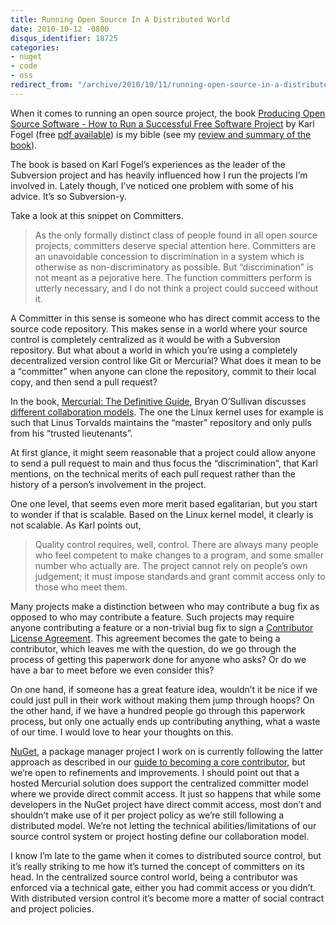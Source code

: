 ```yaml
---
title: Running Open Source In A Distributed World
date: 2010-10-12 -0800
disqus_identifier: 18725
categories:
- nuget
- code
- oss
redirect_from: "/archive/2010/10/11/running-open-source-in-a-distributed-world.aspx/"
---
```


When it comes to running an open source project, the book [Producing
Open Source Software - How to Run a Successful Free Software
Project](http://www.amazon.com/gp/product/0596007590?ie=UTF8&tag=youvebeenhaac-20&link_code=as3&camp=211189&creative=373489&creativeASIN=0596007590)
by Karl Fogel (free [pdf
available](http://producingoss.com/producingoss.pdf)) is my bible (see
my [review and summary of the
book](https://haacked.com/archive/2006/01/16/RunningAnOpenSourceProject.aspx "Running an Open Source Project")).

The book is based on Karl Fogel’s experiences as the leader of the
Subversion project and has heavily influenced how I run the projects I’m
involved in. Lately though, I’ve noticed one problem with some of his
advice. It’s so Subversion-y.

Take a look at this snippet on Committers.

> As the only formally distinct class of people found in all open source
> projects, committers deserve special attention here. Committers are an
> unavoidable concession to discrimination in a system which is
> otherwise as non-discriminatory as possible. But “discrimination” is
> not meant as a pejorative here. The function committers perform is
> utterly necessary, and I do not think a project could succeed without
> it.

A Committer in this sense is someone who has direct commit access to the
source code repository. This makes sense in a world where your source
control is completely centralized as it would be with a Subversion
repository. But what about a world in which you’re using a completely
decentralized version control like Git or Mercurial? What does it mean
to be a “committer” when anyone can clone the repository, commit to
their local copy, and then send a pull request?

In the book, [Mercurial: The Definitive
Guide](http://hgbook.red-bean.com/read/ "Mercurial: The Definitive Guide"),
Bryan O’Sullivan discusses [different collaboration
models](http://hgbook.red-bean.com/read/collaborating-with-other-people.html "Collaboration Models").
The one the Linux kernel uses for example is such that Linus Torvalds
maintains the “master” repository and only pulls from his “trusted
lieutenants”.

At first glance, it might seem reasonable that a project could allow
anyone to send a pull request to main and thus focus the
“discrimination”, that Karl mentions, on the technical merits of each
pull request rather than the history of a person’s involvement in the
project.

One one level, that seems even more merit based egalitarian, but you
start to wonder if that is scalable. Based on the Linux kernel model, it
clearly is not scalable. As Karl points out,

> Quality control requires, well, control. There are always many people
> who feel competent to make changes to a program, and some smaller
> number who actually are. The project cannot rely on people’s own
> judgement; it must impose standards and grant commit access only to
> those who meet them.

Many projects make a distinction between who may contribute a bug fix as
opposed to who may contribute a feature. Such projects may require
anyone contributing a feature or a non-trivial bug fix to sign a
[Contributor License
Agreement](http://en.wikipedia.org/wiki/Contributor_License_Agreement "Contributor License Agreement on Wikipedia").
This agreement becomes the gate to being a contributor, which leaves me
with the question, do we go through the process of getting this
paperwork done for anyone who asks? Or do we have a bar to meet before
we even consider this?

On one hand, if someone has a great feature idea, wouldn’t it be nice if
we could just pull in their work without making them jump through hoops?
On the other hand, if we have a hundred people go through this paperwork
process, but only one actually ends up contributing anything, what a
waste of our time. I would love to hear your thoughts on this.

[NuGet](http://nuget.codeplex.com/ "NuGet Package Manager"), a package
manager project I work on is currently following the latter approach as
described in our [guide to becoming a core
contributor](http://nuget.codeplex.com/documentation?title=Becoming%20a%20Core%20Contributor "Becoming a core contributor"),
but we’re open to refinements and improvements. I should point out that
a hosted Mercurial solution does support the centralized committer model
where we provide direct commit access. It just so happens that while
some developers in the NuGet project have direct commit access, most
don’t and shouldn’t make use of it per project policy as we’re still
following a distributed model. We’re not letting the technical
abilities/limitations of our source control system or project hosting
define our collaboration model.

I know I’m late to the game when it comes to distributed source control,
but it’s really striking to me how it’s turned the concept of committers
on its head. In the centralized source control world, being a
contributor was enforced via a technical gate, either you had commit
access or you didn’t. With distributed version control it’s become more
a matter of social contract and project policies.

